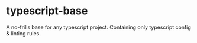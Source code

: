 # typescript-base
A no-frills base for any typescript project. Containing only typescript config &amp; linting rules.
